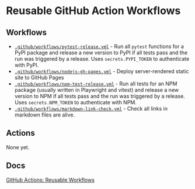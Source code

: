 # Reusable GitHub Action Workflows

## Workflows

- [`.github/workflows/pytest-release.yml`](.github/workflows/pytest-release.yml) - Run all `pytest` functions for a PyPI package and release a new version to PyPI if all tests pass and the run was triggered by a release. Uses `secrets.PYPI_TOKEN` to authenticate with PyPI.
- [`.github/workflows/nodejs-gh-pages.yml`](.github/workflows/nodejs-gh-pages.yml) - Deploy server-rendered static site to GitHub Pages
- [`.github/workflows/npm-test-release.yml`](.github/workflows/npm-test-release.yml) - Run all tests for an NPM package (usually written in Playwright and vitest) and release a new version to NPM if all tests pass and the run was triggered by a release. Uses `secrets.NPM_TOKEN` to authenticate with NPM.
- [`.github/workflows/markdown-link-check.yml`](.github/workflows/markdown-link-check.yml) - Check all links in markdown files are alive.

## Actions

None yet.

## Docs

[GitHub Actions: Reusable Workflows](https://docs.github.com/actions/learn-github-actions/reusing-workflows)

